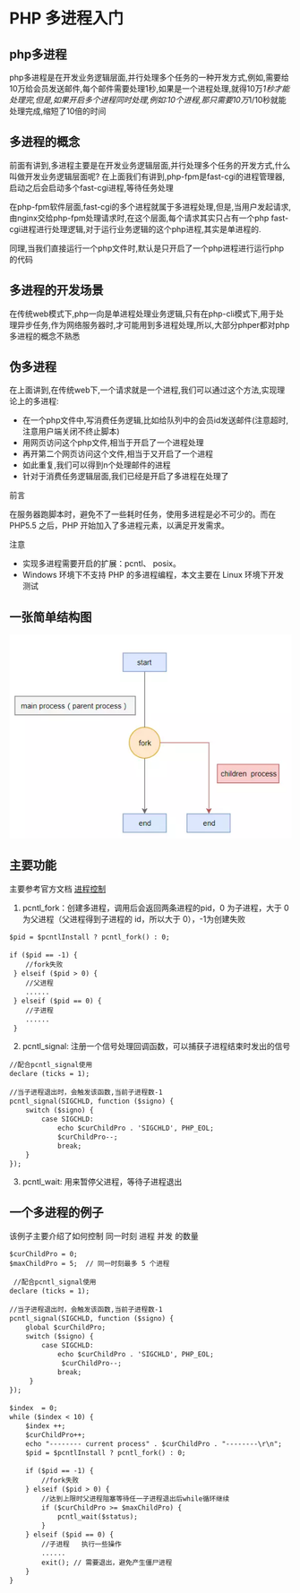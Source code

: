 # PHP 多进程入门
## php多进程
php多进程是在开发业务逻辑层面,并行处理多个任务的一种开发方式,例如,需要给10万给会员发送邮件,每个邮件需要处理1秒,如果是一个进程处理,就得10万*1秒才能处理完,但是,如果开启多个进程同时处理,例如:10个进程,那只需要10万*1/10秒就能处理完成,缩短了10倍的时间

## 多进程的概念
前面有讲到,多进程主要是在开发业务逻辑层面,并行处理多个任务的开发方式,什么叫做开发业务逻辑层面呢?
在上面我们有讲到,php-fpm是fast-cgi的进程管理器,启动之后会启动多个fast-cgi进程,等待任务处理

在php-fpm软件层面,fast-cgi的多个进程就属于多进程处理,但是,当用户发起请求,由nginx交给php-fpm处理请求时,在这个层面,每个请求其实只占有一个php fast-cgi进程进行处理逻辑,对于运行业务逻辑的这个php进程,其实是单进程的.

同理,当我们直接运行一个php文件时,默认是只开启了一个php进程进行运行php的代码

## 多进程的开发场景
在传统web模式下,php一向是单进程处理业务逻辑,只有在php-cli模式下,用于处理异步任务,作为网络服务器时,才可能用到多进程处理,所以,大部分phper都对php多进程的概念不熟悉

## 伪多进程
在上面讲到,在传统web下,一个请求就是一个进程,我们可以通过这个方法,实现理论上的多进程:

- 在一个php文件中,写消费任务逻辑,比如给队列中的会员id发送邮件(注意超时,注意用户端关闭不终止脚本)
- 用网页访问这个php文件,相当于开启了一个进程处理
- 再开第二个网页访问这个文件,相当于又开启了一个进程
- 如此重复,我们可以得到n个处理邮件的进程
- 针对于消费任务逻辑层面,我们已经是开启了多进程在处理了

前言

在服务器跑脚本时，避免不了一些耗时任务，使用多进程是必不可少的。而在 PHP5.5 之后，PHP 开始加入了多进程元素，以满足开发需求。

注意

- 实现多进程需要开启的扩展：pcntl、 posix。
- Windows 环境下不支持 PHP 的多进程编程，本文主要在 Linux 环境下开发测试

## 一张简单结构图
![](/000-imgs/3188339-aa22e91e83bedea9.png)


## 主要功能
主要参考官方文档 [进程控制](http://php.net/manual/en/book.pcntl.php#book.pcntl)

1. pcntl_fork：创建多进程，调用后会返回两条进程的pid，0 为子进程，大于 0 为父进程（父进程得到子进程的 id，所以大于 0），-1为创建失败
```
$pid = $pcntlInstall ? pcntl_fork() : 0;

if ($pid == -1) {
    //fork失败
 } elseif ($pid > 0) {
    //父进程
    ......
 } elseif ($pid == 0) {
    //子进程
    ......
 }
 ```
2. pcntl_signal: 注册一个信号处理回调函数，可以捕获子进程结束时发出的信号
```
//配合pcntl_signal使用
declare (ticks = 1);

//当子进程退出时，会触发该函数,当前子进程数-1
pcntl_signal(SIGCHLD, function ($signo) {
    switch ($signo) {
        case SIGCHLD:
            echo $curChildPro . 'SIGCHLD', PHP_EOL;
            $curChildPro--;
            break;
    }
});
```
3. pcntl_wait: 用来暂停父进程，等待子进程退出

## 一个多进程的例子
该例子主要介绍了如何控制 同一时刻 进程 并发 的数量
```
$curChildPro = 0;
$maxChildPro = 5;  // 同一时刻最多 5 个进程

 //配合pcntl_signal使用
declare (ticks = 1);

//当子进程退出时，会触发该函数,当前子进程数-1
pcntl_signal(SIGCHLD, function ($signo) {
    global $curChildPro;
    switch ($signo) {
        case SIGCHLD:
            echo $curChildPro . 'SIGCHLD', PHP_EOL;
             $curChildPro--;
            break;
     }
});

$index  = 0;
while ($index < 10) {
    $index ++;
    $curChildPro++;
    echo "-------- current process" . $curChildPro . "--------\r\n";
    $pid = $pcntlInstall ? pcntl_fork() : 0;
    
    if ($pid == -1) {
        //fork失败
    } elseif ($pid > 0) {
        //达到上限时父进程阻塞等待任一子进程退出后while循环继续
        if ($curChildPro >= $maxChildPro) {
            pcntl_wait($status);
        }
    } elseif ($pid == 0) {
        //子进程   执行一些操作
        ......
        exit(); // 需要退出，避免产生僵尸进程
    }
}
```